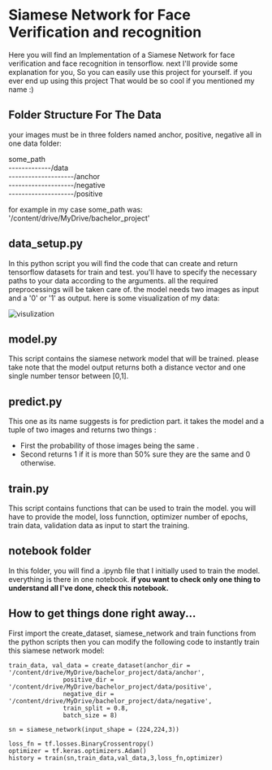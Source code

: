 # Siamese Network for Face Verification and recognition
Here you will find an Implementation of a Siamese Network for face verification and face recognition in tensorflow.
next I'll provide some explanation for you, So you can easily use this project for yourself.
if you ever end up using this project That would be so cool if you mentioned my name :)

## Folder Structure For The Data
your images must be in three folders named anchor, positive, negative all in one data folder:

                                                      
some_path<br>
-------------/data<br>
--------------------/anchor<br>
--------------------/negative<br>
--------------------/positive<br>

for example in my case some_path was: '/content/drive/MyDrive/bachelor_project'

## data_setup.py
In this python script you will find the code that can create and return tensorflow datasets for train and test. you'll have to
specify the necessary paths to your data according to the arguments. all the required preprocessings will be taken care of. the
model needs two images as input and a '0' or '1' as output. here is some visualization of my data:

![visulization](https://user-images.githubusercontent.com/104221340/236827870-552a5f7b-6258-47f4-87ae-b54bc707ea34.jpg)


## model.py
This script contains the siamese network model that will be trained. please take note that the model output returns both
a distance vector and one single number tensor between [0,1].
## predict.py
This one as its name suggests is for prediction part. it takes the model and a tuple of two images and returns two things :
- First the probability of those images being the same .
- Second returns 1 if it is more than 50% sure they are the same and 0 otherwise.
## train.py
This script contains functions that can be used to train the model. you will have to provide the model, loss funnction, optimizer
number of epochs, train data, validation data as input to start the training.

## notebook folder
In this folder, you will find a .ipynb file that I initially used to train the model. everything is there in one notebook.
**if you want to check only one thing to understand all I've done, check this notebook.**

## How to get things done right away...
First import the create_dataset, siamese_network and train functions from the python scripts then
you can modify the following code to instantly train this siamese network model:

```
train_data, val_data = create_dataset(anchor_dir = '/content/drive/MyDrive/bachelor_project/data/anchor',
               positive_dir = '/content/drive/MyDrive/bachelor_project/data/positive',
               negative_dir = '/content/drive/MyDrive/bachelor_project/data/negative',
               train_split = 0.8,
               batch_size = 8)

sn = siamese_network(input_shape = (224,224,3))

loss_fn = tf.losses.BinaryCrossentropy()
optimizer = tf.keras.optimizers.Adam()
history = train(sn,train_data,val_data,3,loss_fn,optimizer)
```
                            
                            
